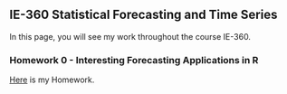 ## IE-360 Statistical Forecasting and Time Series

In this page, you will see my work throughout the course IE-360. 

### Homework 0 - Interesting Forecasting Applications in R
[Here](files/HW-0.html) is my Homework.

